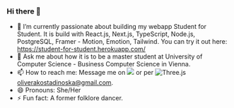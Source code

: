 ### Hi there 👋


- 👯 I’m currently passionate about building my webapp Student for Student. It is build with React.js, Next.js, TypeScript, Node.js, PostgreSQL, Framer - Motion, Emotion, Tailwind. You can try it out here: https://student-for-student.herokuapp.com/
- 💬 Ask me about how it is to be a master student at University of Computer Science - Business Computer Science in Vienna.
- 📫 How to reach me: Message me on [![](https://img.shields.io/badge/-Linkedin-000?&logo=Linkedin)](https://www.linkedin.com/in/olivera-kostadinoska-74080ab0/) or per ![Three.js](https://img.shields.io/badge/-Gmail-000?&logo=Gmail) oliverakostadinoska@gmail.com.
- 😄 Pronouns: She/Her
- ⚡ Fun fact: A former folklore dancer.






